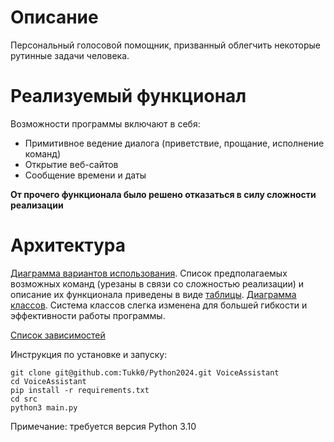 # Описание
Персональный голосовой помощник, призванный облегчить некоторые рутинные задачи человека.

# Реализуемый функционал
Возможности программы включают в себя:
* Примитивное ведение диалога (приветствие, прощание, исполнение команд)
* Открытие веб-сайтов
* Сообщение времени и даты

__От прочего функционала было решено отказаться в силу сложности реализации__

# Архитектура
[Диаграмма вариантов использования](https://github.com/Tukk0/Python2024/blob/development/docs/Use-case%20diagram.png).
Список предполагаемых возможных команд (урезаны в связи со сложностью реализации) и описание их функционала приведены в виде [таблицы](https://github.com/Tukk0/Python2024/blob/development/docs/Commands.jpg).
[Диаграмма классов](https://github.com/Tukk0/Python2024/blob/development/docs/Class_diagram.jpg).
Система классов слегка изменена для большей гибкости и эффективности работы программы.

[Список зависимостей](https://github.com/Tukk0/Python2024/blob/development/docs/requirements.txt)

Инструкция по установке и запуску:
```
git clone git@github.com:Tukk0/Python2024.git VoiceAssistant
cd VoiceAssistant
pip install -r requirements.txt
cd src
python3 main.py
```
Примечание: требуется версия Python 3.10
